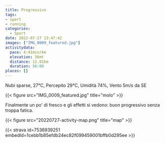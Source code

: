 ```yaml
---
title: Progressivo
tags:
- sport
- running
categories:
  - Sport
date: 2022-07-27 13:47:42
images: ["IMG_0009_featured.jpg"]
activitydata:
  pace: 4:41min/km
  elevation: 36mt
  distance: 12.01km
  duration: 56:09
places: []
---
```


Nubi sparse, 27°C, Percepito 29°C, Umidità 74%, Vento 5m/s da SE

{{< figure src="IMG_0009_featured.jpg" title="molo" >}}

<!--more-->

Finalmente un po' di fresco e gli effetti si vedono: buon progressivo senza troppa fatica.


{{< figure src="20220727-activity-map.png" title="map" >}}


{{< strava id=7536939251 embedId=1cebb1b85efdb24ec82f099459001bffb0d295ee >}}

